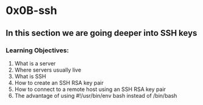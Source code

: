 # 0x0B-ssh
## In this section we are going deeper into SSH keys
### Learning Objectives:
1. What is a server
2. Where servers usually live
3. What is SSH
4. How to create an SSH RSA key pair
5. How to connect to a remote host using an SSH RSA key pair
6. The advantage of using #!/usr/bin/env bash instead of /bin/bash
